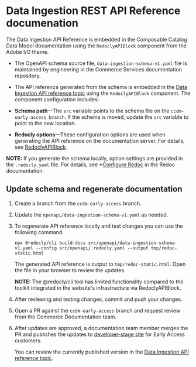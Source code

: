 # Data Ingestion REST API Reference documenation

The Data Ingestion API Reference is embedded in the Composable Catalog Data Model documentation using the `RedoclyAPIBlock` component from the Adobe I/O theme. 

- The OpenAPI schema source file, `data-ingestion-schema-v1.yaml` file is maintained by engineering in the Commerce Services documentation repository.

- The API reference generated from the schema is embedded in the [Data Ingestion API reference topic](https://github.com/AdobeDocs/commerce-services/edit/ccdm-early-access/src/pages/composable-catalog/data-ingestion/api-reference.md) using the `RedoclyAPIBlock` component. The component configuration includes:

- **Schema path**—The `src` variable points to the schema file on the `ccdm-early-access branch`. If the schema is moved, update the `src` variable to point to the new location.
  
- **Redocly options**—These configuration options are used when generating the API reference on the documentation server. For details, see [RedoclyAPIBlock](https://github.com/adobe/aio-theme?tab=readme-ov-file#redoclyapiblock).

**NOTE:** If you generate the schema locally, option settings are provided in the `.redocly.yaml` file. For details, see *[Configure Redoc](https://github.com/Redocly/redoc/blob/main/docs/config.md) in the Redoc documentation.
  
## Update schema and regenerate documentation

1. Create a branch from the `ccdm-early-access` branch.

1. Update the `openapi/data-ingestion-schema-v1.yaml` as needed.

1. To regenerate API reference locally and test changes you can use the following command.

   ```shell
   npx @redocly/cli build-docs src/openapi/data-ingestion-schema-v1.yaml --config src/openapi/.redocly.yaml --output tmp/redoc-static.html
   ```

   The generated API reference is output to `tmp/redoc-static.html`. Open the file in your browser to review the updates.

   **NOTE:** The @redocly/cli tool has limited functionality compared to the toolkit integrated in the website's infrastructure via RedoclyAPIBlock.

1. After reviewing and testing changes, commit and push your changes.

1. Open a PR against the `ccdm-early-access` branch and request review from the Commerce Documentation team.

1. After updates are approved, a documentation team member merges the PR and publishes the updates to [developer-stage site](https://developer-stage.adobe.com/commerce/services/composable-catalog/) for Early Access customers.

   You can review the currently published version in the [Data Ingestion API reference topic](https://developer-stage.adobe.com/commerce/services/composable-catalog/data-ingestion/api-reference/).
